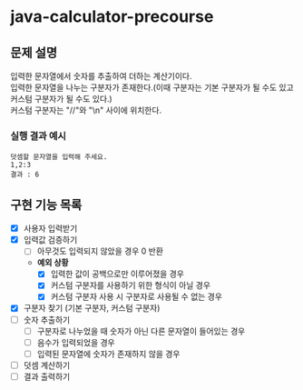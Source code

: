 # java-calculator-precourse

## 문제 설명
입력한 문자열에서 숫자를 추출하여 더하는 계산기이다.    
입력한 문자열을 나누는 구분자가 존재한다.(이때 구분자는 기본 구분자가 될 수도 있고 커스텀 구분자가 될 수도 있다.)    
커스텀 구분자는 "//"와 "\n" 사이에 위치한다.

### 실행 결과 예시

    덧셈할 문자열을 입력해 주세요.
    1,2:3
    결과 : 6

## 구현 기능 목록
- [x] 사용자 입력받기
- [x] 입력값 검증하기
  - [ ] 아무것도 입력되지 않았을 경우 0 반환
  - **예외 상황**
    - [x] 입력한 값이 공백으로만 이루어졌을 경우
    - [x] 커스텀 구분자를 사용하기 위한 형식이 아닐 경우
    - [x] 커스텀 구분자 사용 시 구분자로 사용될 수 없는 경우
- [x] 구분자 찾기 (기본 구분자, 커스텀 구분자)
- [ ] 숫자 추출하기
    - [ ] 구분자로 나누었을 때 숫자가 아닌 다른 문자열이 들어있는 경우
    - [ ] 음수가 입력되었을 경우
    - [ ] 입력된 문자열에 숫자가 존재하지 않을 경우
- [ ] 덧셈 계산하기
- [ ] 결과 출력하기